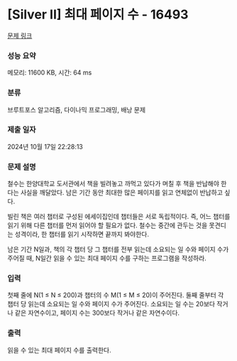 # [Silver II] 최대 페이지 수 - 16493 

[문제 링크](https://www.acmicpc.net/problem/16493) 

### 성능 요약

메모리: 11600 KB, 시간: 64 ms

### 분류

브루트포스 알고리즘, 다이나믹 프로그래밍, 배낭 문제

### 제출 일자

2024년 10월 17일 22:28:13

### 문제 설명

<p>철수는 한양대학교 도서관에서 책을 빌려놓고 까먹고 있다가 며칠 후 책을 반납해야 한다는 사실을 깨달았다. 남은 기간 동안 최대한 많은 페이지를 읽고 연체없이 반납하고 싶다.</p>

<p>빌린 책은 여러 챕터로 구성된 에세이집인데 챕터들은 서로 독립적이다. 즉, 어느 챕터를 읽기 위해 다른 챕터를 먼저 읽어야 할 필요가 없다. 철수는 중간에 관두는 것을 못견디는 성격이라, 한 챕터를 읽기 시작하면 끝까지 봐야한다. </p>

<p>남은 기간 N일과, 책의 각 챕터 당 그 챕터를 전부 읽는데 소요되는 일 수와 페이지 수가 주어질 때, N일간 읽을 수 있는 최대 페이지 수를 구하는 프로그램을 작성하라.</p>

### 입력 

 <p>첫째 줄에 N(1 ≤ N ≤ 200)과 챕터의 수 M(1 ≤ M ≤ 20)이 주어진다. 둘째 줄부터 각 챕터 당 읽는데 소요되는 일 수와 페이지 수가 주어진다. 소요되는 일 수는 20보다 작거나 같은 자연수이고, 페이지 수는 300보다 작거나 같은 자연수이다.</p>

### 출력 

 <p>읽을 수 있는 최대 페이지 수를 출력한다.</p>

